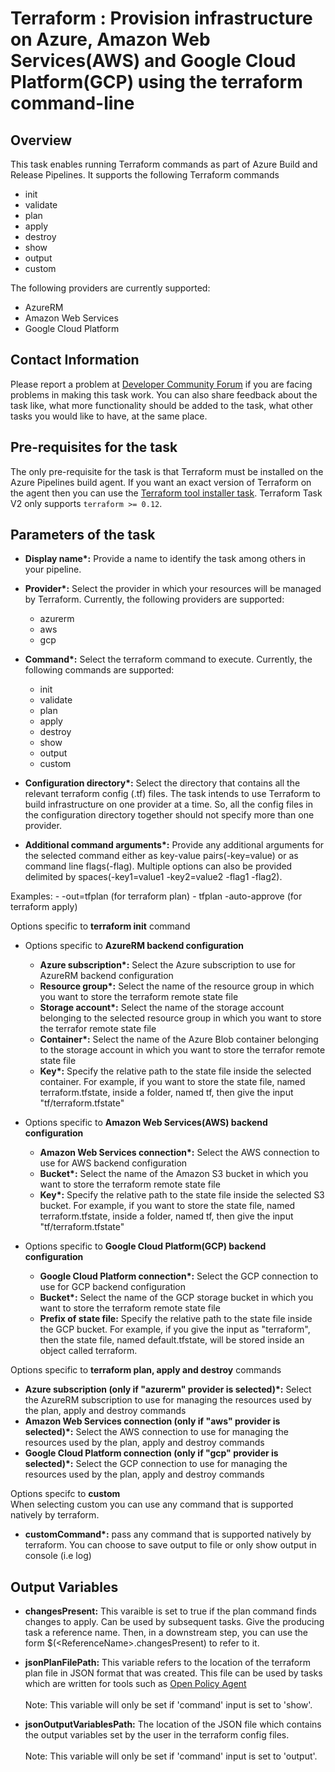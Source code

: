 # Terraform : Provision infrastructure on Azure, Amazon Web Services(AWS) and Google Cloud Platform(GCP) using the terraform command-line


## Overview

This task enables running Terraform commands as part of Azure Build and Release Pipelines. It supports the following Terraform commands
- init
- validate
- plan
- apply
- destroy
- show
- output
- custom

The following providers are currently supported:
- AzureRM
- Amazon Web Services
- Google Cloud Platform


## Contact Information 
 
Please report a problem at [Developer Community Forum](https://developercommunity.visualstudio.com/spaces/21/index.html) if you are facing problems in making this task work.  You can also share feedback about the task like, what more functionality should be added to the task, what other tasks you would like to have, at the same place.


## Pre-requisites for the task


The only pre-requisite for the task is that Terraform must be installed on the Azure Pipelines build agent. If you want an exact version of Terraform on the agent then you can use the [Terraform tool installer task](https://aka.ms/AAf1a0p). Terraform Task V2 only supports `terraform >= 0.12`.


## Parameters of the task

- **Display name\*:** Provide a name to identify the task among others in your pipeline.

- **Provider\*:** Select the provider in which your resources will be managed by Terraform. Currently, the following providers are supported:
	- azurerm
	- aws
	- gcp

- **Command\*:** Select the terraform command to execute. Currently, the following commands are supported: 
	- init
    - validate
    - plan
    - apply
    - destroy
	- show
    - output
    - custom

- **Configuration directory\*:** Select the directory that contains all the relevant terraform config (.tf) files. The task intends to use Terraform to build infrastructure on one provider at a time. So, all the config files in the configuration directory together should not specify more than one provider.

- **Additional command arguments\*:** Provide any additional arguments for the selected command either as key-value pairs(-key=value) or as command line flags(-flag). Multiple options can also be provided delimited by spaces(-key1=value1 -key2=value2 -flag1 -flag2).

Examples:
	- -out=tfplan (for terraform plan)
	- tfplan -auto-approve (for terraform apply)

Options specific to **terraform init** command

- Options specific to **AzureRM backend configuration**
	- **Azure subscription\*:** Select the Azure subscription to use for AzureRM backend configuration
	- **Resource group\*:** Select the name of the resource group in which you want to store the terraform remote state file
	- **Storage account\*:** Select the name of the storage account belonging to the selected resource group in which you want to store the terrafor remote state file
	- **Container\*:** Select the name of the Azure Blob container belonging to the storage account in which you want to store the terrafor remote state file
	- **Key\*:** Specify the relative path to the state file inside the selected container. For example, if you want to store the state file, named terraform.tfstate, inside a folder, named tf, then give the input "tf/terraform.tfstate"

- Options specific to **Amazon Web Services(AWS) backend configuration**
	- **Amazon Web Services connection\*:** Select the AWS connection to use for AWS backend configuration
	- **Bucket\*:** Select the name of the Amazon S3 bucket in which you want to store the terraform remote state file
	- **Key\*:** Specify the relative path to the state file inside the selected S3 bucket. For example, if you want to store the state file, named terraform.tfstate, inside a folder, named tf, then give the input "tf/terraform.tfstate"

- Options specific to **Google Cloud Platform(GCP) backend configuration**
	- **Google Cloud Platform connection\*:** Select the GCP connection to use for GCP backend configuration
	- **Bucket\*:** Select the name of the GCP storage bucket in which you want to store the terraform remote state file
	- **Prefix of state file:** Specify the relative path to the state file inside the GCP bucket. For example, if you give the input as "terraform", then the state file, named default.tfstate, will be stored inside an object called terraform.

Options specific to **terraform plan, apply and destroy** commands

- **Azure subscription (only if "azurerm" provider is selected)\*:** Select the AzureRM subscription to use for managing the resources used by the plan, apply and destroy commands
- **Amazon Web Services connection (only if "aws" provider is selected)\*:** Select the AWS connection to use for managing the resources used by the plan, apply and destroy commands
- **Google Cloud Platform connection (only if "gcp" provider is selected)\*:** Select the GCP connection to use for managing the resources used by the plan, apply and destroy commands

Options specifc to  **custom**  
When selecting custom you can use any command that is supported natively by terraform.
- **customCommand\*:** pass any command that is supported natively by terraform. You can choose to save output to file or only show output in console (i.e log) 

## Output Variables
* **changesPresent:** This varaible is set to true if the plan command finds changes to apply. Can be used by subsequent tasks. Give the producing task a reference name. Then, in a downstream step, you can use the form $(\<ReferenceName\>.changesPresent) to refer to it.

* **jsonPlanFilePath:** This variable refers to the location of the terraform plan file in JSON format that was created. This file can be used by tasks which are written for tools such as [Open Policy Agent](https://www.openpolicyagent.org/docs/latest/terraform/)<br><br>Note: This variable will only be set if 'command' input is set to 'show'.
* **jsonOutputVariablesPath:** The location of the JSON file which contains the output variables set by the user in the terraform config files.<br><br>Note: This variable will only be set if 'command' input is set to 'output'.
